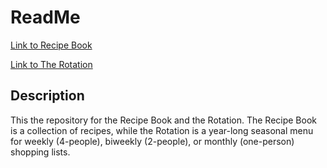 # ReadMe

[Link to Recipe Book](https://sb-ml-py.github.io/Recipe-Book/index.html)

[Link to The Rotation](https://sb-ml-py.github.io/Recipe-Book/Rotation.html)

## Description
This the repository for the Recipe Book and the Rotation. The Recipe Book is a collection of recipes, while the Rotation is a year-long seasonal menu for weekly (4-people), biweekly (2-people), or monthly (one-person) shopping lists.
